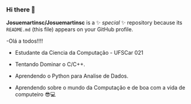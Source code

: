 ### Hi there 👋


**Josuemartinsc/Josuemartinsc** is a ✨ _special_ ✨ repository because its `README.md` (this file) appears on your GitHub profile.

-Olá a todos!!!!

- Estudante da Ciencia da Computação - UFSCar 021

- Tentando Dominar o C/C++.
- Aprendendo o Python para Analise de Dados.


- Aprendendo sobre o mundo da Computação e  de boa com a vida de computeiro 😎💻

